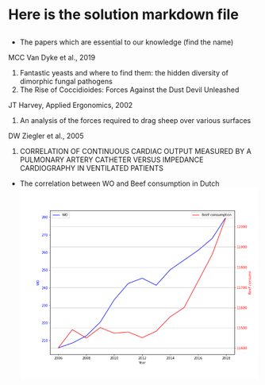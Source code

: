 

# Here is the solution markdown file 

## 
- The papers which are essential to our knowledge (find the name)  

 MCC Van Dyke et al., 2019
   1. Fantastic yeasts and where to find them: the hidden diversity of dimorphic fungal pathogens
   2. The Rise of Coccidioides: Forces Against the Dust Devil Unleashed
  
      
JT Harvey, Applied Ergonomics, 2002  
  1. An analysis of the forces required to drag sheep over various surfaces

DW Ziegler et al., 2005   
  1. CORRELATION OF CONTINUOUS CARDIAC OUTPUT MEASURED BY A PULMONARY ARTERY CATHETER VERSUS IMPEDANCE CARDIOGRAPHY IN VENTILATED PATIENTS


- The correlation between WO and Beef consumption in Dutch  
![WO and Beef](https://github.com/LeeTrybull/CS_Assignment/blob/main/WO_beef_relationship.png)






